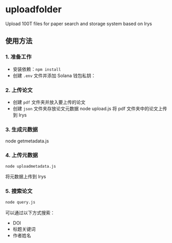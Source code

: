 # uploadfolder
Upload 100T files for paper search and storage system based on Irys

## 使用方法

### 1. 准备工作
- 安装依赖：`npm install`
- 创建 `.env` 文件并添加 Solana 钱包私钥：

### 2. 上传论文
- 创建 `pdf` 文件夹并放入要上传的论文
- 创建 `json` 文件夹存放论文元数据
node upload.js
将 pdf 文件夹中的论文上传到 Irys

### 3. 生成元数据

node getmetadata.js

### 4. 上传元数据
```bash
node uploadmetadata.js
```
将元数据上传到 Irys

### 5. 搜索论文
```bash
node query.js
```
可以通过以下方式搜索：
- DOI
- 标题关键词
- 作者姓名
